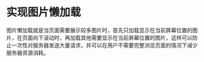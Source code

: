 # 实现图片懒加载
图片懒加载就是当页面需要展示较多图片时，首先只加载显示在当前屏幕位置的图片，在页面向下滚动时，再加载其他需要显示在当前屏幕位置的图片，这样可以防止一次性对服务器发送大量请求，并可以在用户不需要完整浏览页面的情况下减少服务器资源消耗。

